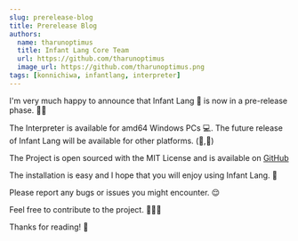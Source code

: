 ```yaml
---
slug: prerelease-blog
title: Prerelease Blog
authors:
  name: tharunoptimus
  title: Infant Lang Core Team
  url: https://github.com/tharunoptimus
  image_url: https://github.com/tharunoptimus.png
tags: [konnichiwa, infantlang, interpreter]
---
```


I'm very much happy to announce that Infant Lang 👶 is now in a pre-release phase. 🎉🥳 

The Interpreter is available for amd64 Windows PCs 💻. The future release of Infant Lang will be available for other platforms. (🍎,🐧)

The Project is open sourced with the MIT License and is available on [GitHub](https://github.com/infant-lang)

The installation is easy and I hope that you will enjoy using Infant Lang. 🤗

Please report any bugs or issues you might encounter. 😌

Feel free to contribute to the project. 🧚‍♀️🤗

Thanks for reading! 🤝
